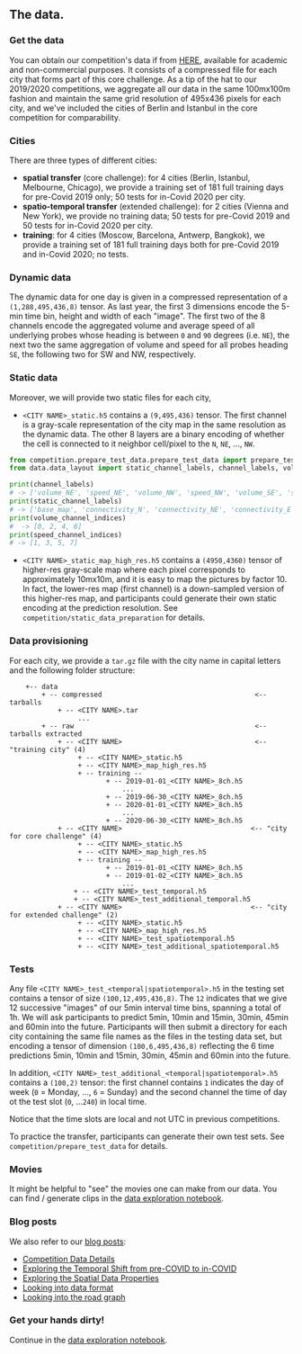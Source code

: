 ## The data.

### Get the data

You can obtain our competition's data if from [HERE](https://developer.here.com/sample-data), available for academic and non-commercial purposes. It consists of a compressed file for each
city that forms part of this core challenge. As a tip of the hat to our 2019/2020 competitions, we aggregate all our data in the same 100mx100m fashion and
maintain the same grid resolution of 495x436 pixels for each city, and we've included the cities of Berlin and Istanbul in the core competition for
comparability.

### Cities

There are three types of different cities:

* **spatial transfer** (core challenge): for 4 cities (Berlin, Istanbul, Melbourne, Chicago), we provide a training set of 181 full training days for pre-Covid 2019 only; 50 tests for in-Covid 2020
  per city.
* **spatio-temporal transfer** (extended challenge): for 2 cities (Vienna and New York), we provide no training data; 50 tests for pre-Covid 2019 and 50 tests for in-Covid 2020 per
  city.
* **training**: for 4 cities (Moscow, Barcelona, Antwerp, Bangkok), we provide a training set of 181 full training days both for pre-Covid 2019 and in-Covid 2020; no tests.


### Dynamic data

The dynamic data for one day is given in a compressed representation of a `(1,288,495,436,8)` tensor. As last year, the first 3 dimensions encode the 5-min time
bin, height and width of each "image". The first two of the 8 channels encode the aggregated volume and average speed of all underlying probes whose heading is
between `0` and `90` degrees (i.e. `NE`), the next two the same aggregation of volume and speed for all probes heading `SE`, the following two for SW and NW,
respectively.

### Static data

Moreover, we will provide two static files for each city,

* `<CITY NAME>_static.h5` contains a `(9,495,436)` tensor. The first channel is a gray-scale representation of the city map in the same resolution as
  the dynamic data. The other 8 layers are a binary encoding of whether the cell is connected to it neighbor cell/pixel to the `N`, `NE`, ..., `NW`.

```python
from competition.prepare_test_data.prepare_test_data import prepare_test
from data.data_layout import static_channel_labels, channel_labels, volume_channel_indices, speed_channel_indices

print(channel_labels)
# -> ['volume_NE', 'speed_NE', 'volume_NW', 'speed_NW', 'volume_SE', 'speed_SE', 'volume_SW', 'speed_SW', 'incidents']
print(static_channel_labels)
# -> ['base_map', 'connectivity_N', 'connectivity_NE', 'connectivity_E', 'connectivity_SE', 'connectivity_S', 'connectivity_SW', 'connectivity_W', 'connectivity_NW']
print(volume_channel_indices)
#  -> [0, 2, 4, 6]
print(speed_channel_indices)
# -> [1, 3, 5, 7]
```
* `<CITY NAME>_static_map_high_res.h5` contains a `(4950,4360)` tensor of higher-res gray-scale map where each pixel corresponds to approximately 10mx10m,
  and it is easy to map the pictures by factor 10. In fact, the lower-res map (first channel) is a down-sampled version of this higher-res map, and participants
  could generate their own static encoding at the prediction resolution. See `competition/static_data_preparation` for details.

### Data provisioning

For each city, we provide a `tar.gz` file with the city name in capital letters and the following folder structure:

```
    +-- data
        + -- compressed                                      <-- tarballs
            + -- <CITY NAME>.tar
                 ...
        + -- raw                                             <-- tarballs extracted
            + -- <CITY NAME>                                 <-- "training city" (4)
                 + -- <CITY NAME>_static.h5
                 + -- <CITY NAME>_map_high_res.h5
                 + -- training --
                        + -- 2019-01-01_<CITY NAME>_8ch.h5
                            ...
                        + -- 2019-06-30_<CITY NAME>_8ch.h5
                        + -- 2020-01-01_<CITY NAME>_8ch.h5
                            ...
                        + -- 2020-06-30_<CITY NAME>_8ch.h5
            + -- <CITY NAME>                                <-- "city for core challenge" (4)
                 + -- <CITY NAME>_static.h5
                 + -- <CITY NAME>_map_high_res.h5
                 + -- training --
                        + -- 2019-01-01_<CITY NAME>_8ch.h5
                        + -- 2019-01-02_<CITY NAME>_8ch.h5
                            ...
                + -- <CITY NAME>_test_temporal.h5
                + -- <CITY NAME>_test_additional_temporal.h5
            + -- <CITY NAME>                                <-- "city for extended challenge" (2)
                 + -- <CITY NAME>_static.h5
                 + -- <CITY NAME>_map_high_res.h5
                 + -- <CITY NAME>_test_spatiotemporal.h5
                 + -- <CITY NAME>_test_additional_spatiotemporal.h5

```

### Tests

Any file `<CITY NAME>_test_<temporal|spatiotemporal>.h5` in the testing set contains a tensor of size `(100,12,495,436,8)`.
The `12` indicates that we give 12 successive "images" of our 5min interval time bins, spanning a total of 1h. We will ask participants to predict 5min, 10min
and 15min, 30min, 45min and 60min into the future. Participants will then submit a directory for each city containing the same file names as the files in the
testing data set, but encoding a tensor of dimension `(100,6,495,436,8)`
reflecting the 6 time predictions 5min, 10min
and 15min, 30min, 45min and 60min into the future.


In addition, `<CITY NAME>_test_additional_<temporal|spatiotemporal>.h5` contains a `(100,2)` tensor:
the first channel contains `1` indicates the day of week (`0` = Monday, ..., `6` = Sunday) and the second channel the time of day ot the test slot (`0`, ...`240`) in local time.

Notice that the time slots are local and not UTC in previous competitions.

To practice the transfer, participants can generate their own test sets. See `competition/prepare_test_data` for details.

### Movies

It might be helpful to "see" the movies one can make from our data. You can find / generate clips in the [data exploration notebook](data_exploration.ipynb).



### Blog posts

We also refer to our [blog posts](https://www.iarai.ac.at/traffic4cast/forums/forum/competition/):
- [Competition Data Details](https://www.iarai.ac.at/traffic4cast/forums/topic/competition-data-details/)
- [Exploring the Temporal Shift from pre-COVID to in-COVID](https://www.iarai.ac.at/traffic4cast/forums/topic/exploring-the-temporal-shift-from-pre-covid-to-in-covid/)
- [Exploring the Spatial Data Properties](https://www.iarai.ac.at/traffic4cast/forums/topic/exploring-the-spatial-data-properties/)
- [Looking into data format](https://www.iarai.ac.at/traffic4cast/forums/topic/looking-into-data-format/)
- [Looking into the road graph](https://www.iarai.ac.at/traffic4cast/forums/topic/looking-into-the-road-graph/)

### Get your hands dirty!

Continue in the [data exploration notebook](data_exploration.ipynb).
